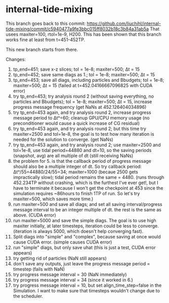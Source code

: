 # internal-tide-mixing

This branch goes back to this commit: https://github.com/liuchihl/internal-tide-mixing/commit/c5940477a9fe3bbc015ff8032b18c3b84a31ab5a
That usees maxiter=100, rtol=1e-9, H200. This has been shown that this branch works fine at least from t=451-452TP.

This new branch starts from there.

Changes:
1. tp_end=451; save x-z slices; tol = 1e-8; maxiter=500; Δt = 15
2. tp_end=452; save same diags as 1.; tol = 1e-8; maxiter=500; Δt = 15
3. tp_end=453; save all diags, including particles and Bbudgets; tol = 1e-8; maxiter=500; Δt = 15 (failed at t=452.04166667096825 with CUDA error)
4. try tp_end=453; try analysis round 2 (without saving everything, no particles and Bbudgets); tol = 1e-8; maxiter=500; Δt = 15, increase progress message frequency (get NaNs at 452.126404034896)
5. try tp_end=453 again, and try analysis round 2, increase progress message period to Δtᵒ÷60; cleanup GPU/CPU memory usage (no preconditioner would cause a quick increase of CG residual)
5. try tp_end=453 again, and try analysis round 2; but this time try maxiter=2500 and tol=1e-8, the goal is to test how many iteration is needed for the solution to converge. (get NaNs)
5. try tp_end=453 again, and try analysis round 2; use maxiter=2500 and tol=1e-8, use tidal period=44880 and dt=10, so the saving periods (snapshot, avg) are all multiple of dt (still receiving NaNs)
6. the problem for 5. is that the callback period of progress message should also be a multiple integer of dt. So try callback period: Δtᵒ/55=44880/24/55=34; maxiter=1000 (becaue 2500 gets impractically slow); tidal period remains the same = 4480. (runs through 452.234TP without crashing, which is the furthest I've ever get!, but I have to terminate it because I won't get the checkpoint at 453 since the simulation requires ~86hours to finish 1TP of run. So let's try maxiter=500, which saves more time.)
7. run maxiter=500 and save all diags; and set all saving interval/progress message interval to be an integer multiple of dt. the rest is the same as above. (CUDA error)
8. run maxiter=5000 and save the simple diags. The goal is to use high maxiter initially, at later timesteps, iteration could be less to converge. (iteration is always 5000, which doesn't help converging fast).
9. Split diags into "simple" and "complex", because saving at once would cause CUDA error. (simple causes CUDA error)
10. run "simple" diags, but only save uhat (this is just a test, CUDA error appears)
11. try getting rid of particles (NaN still appears)
12. don't save any outputs, just leave the progress message period = timestep (fails with NaN)
13. try progress message interval = 30 (NaN immediately)
14. try progress message interval = 34 (since it worked in 6.)
15. try progress message interval = 10, but set align_time_step=false in the Simulation. I want to make sure that timesteps wouldn't change due to the scheduler.

